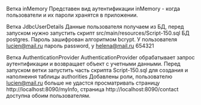 
Ветка inMemory 
Представен вид аутентификации inMemory - когда пользователи и их пароли хранятся в приложении.

Ветка JdbcUserDetails 
Данные пользователя получаем из БД, перед запуском нужно запустить скрипт src/main/resources/Script-150.sql БД postgres. Пароль зашифрован aлгоритмом bcrypt.
У пользователя lucien@mail.ru пароль password, y helena@mail.ru 654321

Ветка AuthenticationProvider 
AuthenticationProvider обрабатывает запрос аутентификации и возвращает объект с учетными данными.
Перед запуском ветки запустить часть скрипта Script-150.sql для создания и наполнеиня таблицы authorities
Добавлены роли, пользователю lucien@mail.ru больше не удастся просматривать страницу http://localhost:8090/myInfo, 
страница http://localhost:8090/contact доступна обоим пользователям.